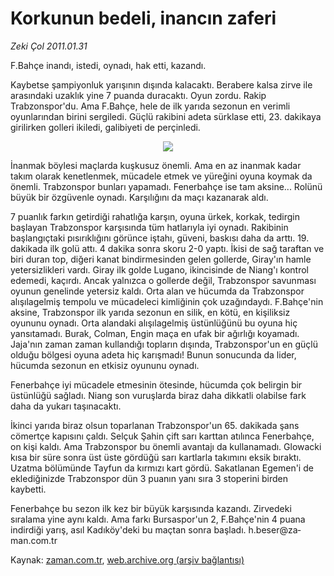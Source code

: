 # Korkunun bedeli, inancın zaferi

*Zeki Çol 2011.01.31*

<td class="columnist-detail">
<p>F.Bahçe inandı, istedi, oynadı, hak etti, kazandı.</p>
<p>
<div id="haberMetinDiv">
<p>Kaybetse şampiyonluk yarışının dışında kalacaktı. Berabere kalsa zirve ile arasındaki uzaklık yine 7 puanda duracaktı. Oyun zordu. Rakip Trabzonspor'du. Ama F.Bahçe, hele de ilk yarıda sezonun en verimli oyunlarından birini sergiledi. Güçlü rakibini adeta sürklase etti, 23. dakikaya girilirken golleri ikiledi, galibiyeti de perçinledi.

<p align="center"><img border="0" src="http://web.archive.org/web/20110219031732im_/http://medya.zaman.com.tr/2011/01/31/zeki-col1.jpg"/>
<p>İnanmak böylesi maçlarda kuşkusuz önemli. Ama en az inanmak kadar takım olarak kenetlenmek, mücadele etmek ve yüreğini oyuna koymak da önemli. Trabzonspor bunları yapamadı. Fenerbahçe ise tam aksine... Rolünü büyük bir özgüvenle oynadı. Karşılığını da maçı kazanarak aldı.
<p>7 puanlık farkın getirdiği rahatlığa karşın, oyuna ürkek, korkak, tedirgin başlayan Trabzonspor karşısında tüm hatlarıyla iyi oynadı. Rakibinin başlangıçtaki pısırıklığını görünce iştahı, güveni, baskısı daha da arttı. 19. dakikada ilk golü attı. 4 dakika sonra skoru 2-0 yaptı. İkisi de sağ taraftan ve biri duran top, diğeri kanat bindirmesinden gelen gollerde, Giray'ın hamle yetersizlikleri vardı. Giray ilk golde Lugano, ikincisinde de Niang'ı kontrol edemedi, kaçırdı. Ancak yalnızca o gollerde değil, Trabzonspor savunması oyunun genelinde yetersiz kaldı. Orta alan ve hücumda da Trabzonspor alışılagelmiş tempolu ve mücadeleci kimliğinin çok uzağındaydı. F.Bahçe'nin aksine, Trabzonspor ilk yarıda sezonun en silik, en kötü, en kişiliksiz oyununu oynadı. Orta alandaki alışılagelmiş üstünlüğünü bu oyuna hiç yansıtamadı. Burak, Colman, Engin maça en ufak bir ağırlığı koyamadı. Jaja'nın zaman zaman kullandığı topların dışında, Trabzonspor'un en güçlü olduğu bölgesi oyuna adeta hiç karışmadı! Bunun sonucunda da lider, hücumda sezonun en etkisiz oyununu oynadı.
<p>Fenerbahçe iyi mücadele etmesinin ötesinde, hücumda çok belirgin bir üstünlüğü sağladı. Niang son vuruşlarda biraz daha dikkatli olabilse fark daha da yukarı taşınacaktı.
<p>İkinci yarıda biraz olsun toparlanan Trabzonspor'un 65. dakikada şans cömertçe kapısını çaldı. Selçuk Şahin çift sarı karttan atılınca Fenerbahçe, on kişi kaldı. Ama Trabzonspor bu önemli avantajı da kullanamadı. Glowacki kısa bir süre sonra üst üste gördüğü sarı kartlarla takımını eksik bıraktı. Uzatma bölümünde Tayfun da kırmızı kart gördü. Sakatlanan Egemen'i de eklediğinizde Trabzonspor dün 3 puanın yanı sıra 3 stoperini birden kaybetti.
<p>Fenerbahçe bu sezon ilk kez bir büyük karşısında kazandı. Zirvedeki sıralama yine aynı kaldı. Ama farkı Bursaspor'un 2, F.Bahçe'nin 4 puana indirdiği yarış, asıl Kadıköy'deki bu maçtan sonra başladı. h.beser@za­man.com.tr</p></p></p></p></p></p></p></div>
</p>
<a href="http://web.archive.org/web/20110219031732/mailto:/">
</a></td>

Kaynak: [zaman.com.tr](http://zaman.com.tr/yazar.do?yazino=1086823), [web.archive.org (arşiv bağlantısı)](http://web.archive.org/web/20110219031732/http://www.zaman.com.tr:80/yazar.do?yazino=1086823)
